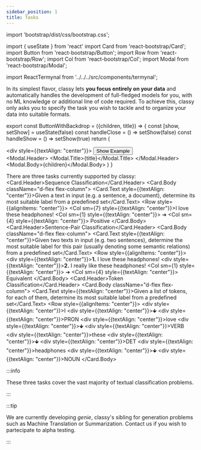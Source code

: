 ```yaml
---
sidebar_position: 1
title: Tasks
---
```


import 'bootstrap/dist/css/bootstrap.css';

import { useState } from 'react'
import Card from 'react-bootstrap/Card';
import Button from 'react-bootstrap/Button';
import Row from 'react-bootstrap/Row';
import Col from 'react-bootstrap/Col';
import Modal from 'react-bootstrap/Modal';

import ReactTermynal from '../../../src/components/termynal';

In its simplest flavor, classy lets **you focus entirely on your data** and automatically handles the development
of full-fledged models for you, with no ML knowledge or additional line of code required. To achieve this, classy only 
asks you to specify the task you wish to tackle and to organize your data into suitable formats.

export const ButtonWithBackdrop = ({children, title}) => {
    const [show, setShow] = useState(false)
    const handleClose = () => setShow(false)
    const handleShow = () => setShow(true)
    return (
        <div className="mt-auto">
            <div style={{textAlign: "center"}}>
                <Button className="mt-auto" onClick={handleShow}>Show Example</Button>
            </div>
            <Modal show={show} onHide={handleClose}>
                <Modal.Header>
                    <Modal.Title>{title}</Modal.Title>
                </Modal.Header>
                <Modal.Body>{children}</Modal.Body>
            </Modal>
        </div>
    )
}

There are three tasks currently supported by classy:
<Row>
    <Col sm={4}>
        <Card className="h-100">
            <Card.Header>Sequence Classification</Card.Header>
            <Card.Body className="d-flex flex-column">
                <Card.Text style={{textAlign: "center"}}>Given a text in input (e.g. a sentence, a document), determine its most suitable label from a predefined set</Card.Text>
                <ButtonWithBackdrop title="Example: Sentiment Analysis">
                    <Row style={{alignItems: "center"}}>
                        <Col sm={7} style={{textAlign: "center"}}>I love these headphones!</Col>
                        <Col sm={1} style={{textAlign: "center"}}> &#10132; </Col>
                        <Col sm={4} style={{textAlign: "center"}}> Positive </Col>
                    </Row>
                </ButtonWithBackdrop>
            </Card.Body>
        </Card>
    </Col>
    <Col sm={4}>
        <Card className="h-100">
            <Card.Header>Sentence-Pair Classification</Card.Header>
            <Card.Body className="d-flex flex-column">
                <Card.Text style={{textAlign: "center"}}>Given two texts in input (e.g. two sentences), determine the most suitable label for this pair (usually denoting some semantic relations) from a predefined set</Card.Text>
                <ButtonWithBackdrop title="Example: Paraphrasis Detection">
                    <Row style={{alignItems: "center"}}>
                        <Col sm={7}>
                            <Row><div style={{textAlign: "center"}}><b>1.</b> I love these headphones!</div></Row>
                            <Row></Row>
                            <Row></Row>
                            <Row></Row>
                            <Row><div style={{textAlign: "center"}}><b>2.</b> I really like these headphones!</div></Row>
                        </Col>
                        <Col sm={1} style={{textAlign: "center"}}> &#10132; </Col>
                        <Col sm={4} style={{textAlign: "center"}}> Equivalent </Col>
                    </Row>
                </ButtonWithBackdrop>
            </Card.Body>
        </Card>
    </Col>
    <Col sm={4}>
        <Card className="h-100">
            <Card.Header>Token Classification</Card.Header>
            <Card.Body className="d-flex flex-column">
                <Card.Text style={{textAlign: "center"}}>Given a list of tokens, for each of them, determine its most suitable label from a predefined set</Card.Text>
                <ButtonWithBackdrop title="Example: Part-of-Speech Tagging">
                    <Row style={{alignItems: "center"}}>
                        <Col sm={3}>
                            <Row><div style={{textAlign: "center"}}>I</div></Row>
                            <Row></Row>
                            <Row><div style={{textAlign: "center"}}>&#129147;</div></Row>
                            <Row></Row>
                            <Row><div style={{textAlign: "center"}}>PRON</div></Row>
                        </Col>
                        <Col sm={3}>
                            <Row><div style={{textAlign: "center"}}>love</div></Row>
                            <Row></Row>
                            <Row><div style={{textAlign: "center"}}>&#129147;</div></Row>
                            <Row></Row>
                            <Row><div style={{textAlign: "center"}}>VERB</div></Row>
                        </Col>
                        <Col sm={3}>
                            <Row><div style={{textAlign: "center"}}>these</div></Row>
                            <Row></Row>
                            <Row><div style={{textAlign: "center"}}>&#129147;</div></Row>
                            <Row></Row>
                            <Row><div style={{textAlign: "center"}}>DET</div></Row>
                        </Col>
                        <Col sm={3}>
                            <Row><div style={{textAlign: "center"}}>headphones</div></Row>
                            <Row></Row>
                            <Row><div style={{textAlign: "center"}}>&#129147;</div></Row>
                            <Row></Row>
                            <Row><div style={{textAlign: "center"}}>NOUN</div></Row>
                        </Col>
                    </Row>
                </ButtonWithBackdrop>
            </Card.Body>
        </Card>
    </Col>
</Row>

<p></p>

:::info

These three tasks cover the vast majority of textual classification problems.

:::

:::tip

We are currently developing *genie*, classy's sibling for generation problems such as Machine Translation or Summarization. 
Contact us if you wish to partecipate to alpha testing.

:::
